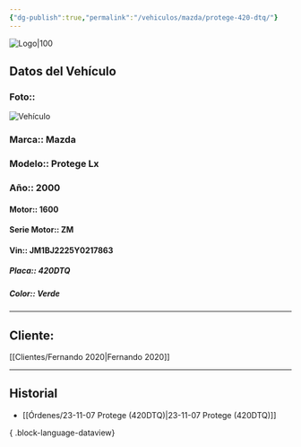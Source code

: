 ```yaml
---
{"dg-publish":true,"permalink":"/vehiculos/mazda/protege-420-dtq/"}
---
```


![Logo|100](http://drive.google.com/uc?export=view&id=137fl3TIZ0-PU8b-Pt0bsjclwHub_u78G)

## Datos del Vehículo 
### Foto:: 
![Vehículo](http://drive.google.com/uc?export=view&id=151IpYlloQOocc323ICb0zZM2Oa2ixxJ5)

### Marca:: Mazda 
### Modelo:: Protege Lx
### Año:: 2000
#### Motor:: 1600
#### Serie Motor:: ZM
#### Vin:: JM1BJ2225Y0217863
##### Placa:: 420DTQ
##### Color:: Verde
---

## Cliente:

[[Clientes/Fernando 2020\|Fernando 2020]]

---

## Historial

- [[Órdenes/23-11-07 Protege (420DTQ)\|23-11-07 Protege (420DTQ)]]

{ .block-language-dataview} 